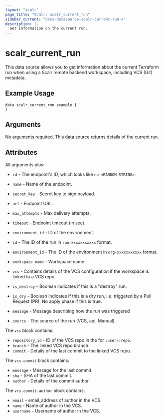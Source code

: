 ```yaml
---
layout: "scalr"
page_title: "Scalr: scalr_current_run"
sidebar_current: "docs-datasource-scalr-current-run-x"
description: |-
  Get information on the current run.
---
```


# scalr_current_run

This data source allows you to get information about the current Terraform run when using a Scalr remote backend workspace, including VCS (Git) metadata.

## Example Usage

```hcl
data scalr_current_run example {
}
```

## Arguments

No arguments required. This data source returns details of the current run.

## Attributes

All arguments plus:

* `id` - The endpoint's ID, which looks like `ep-<RANDOM STRING>`.
* `name` - Name of the endpoint.
* `secret_key` - Secret key to sign payload. 
* `url` - Endpoint URL. 
* `max_attempts` - Max delivery attempts. 
* `timeout` - Endpoint timeout (in sec). 
* `environment_id` - ID of the environment.

* `id` - The ID of the run in `run-xxxxxxxxxxx` format.
* `environment_id` - The ID of the environment in `org-xxxxxxxxxxx` format.
* `workspace_name` - Workspace name.
* `vcs` - Contains details of the VCS configuration if the workspace is linked to a VCS repo.
* `is_destroy` - Boolean indicates if this is a "destroy" run.
* `is_dry` - Boolean indicates if this is a dry run, i.e. triggered by a Pull Request (PR). No apply phase if this is true.
* `message` - Message describing how the run was triggered
* `source` - The source of the run (VCS, api, Manual).

The `vcs` block contains:

* `repository_id` - ID of the VCS repo in the for `:user/:repo`.
* `branch` - The linked VCS repo branch.
* `commit` - Details of the last commit to the linked VCS repo.

The `vcs.commit` block contains:

* `message` - Message for the last commit.
* `sha` - SHA of the last commit.
* `author` - Details of the commit author.

The `vcs.commit.author` block contains:

* `email` - email_address of author in the VCS.
* `name` - Name of author in the VCS.
* `username` - Username of author in the VCS.

